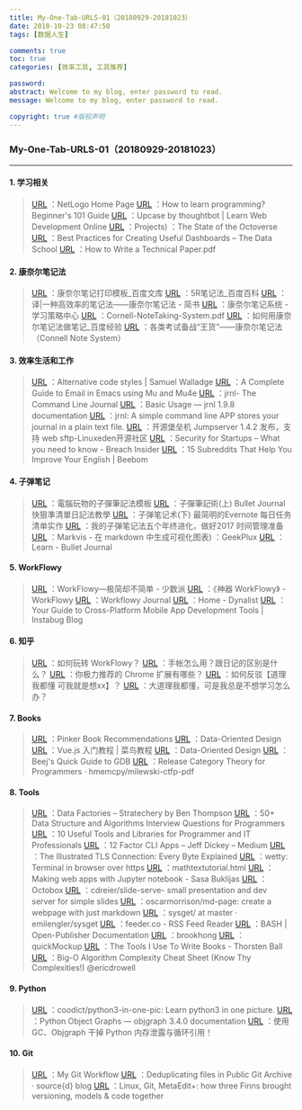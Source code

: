 ```yaml
---
title: My-One-Tab-URLS-01（20180929-20181023）
date: 2018-10-23 08:47:50
tags: [数据人生]

comments: true
toc: true
categories: [效率工具, 工具推荐]

password:
abstract: Welcome to my blog, enter password to read.
message: Welcome to my blog, enter password to read.

copyright: true #版权声明
---
```


### My-One-Tab-URLS-01（20180929-20181023）
---
#### 1. 学习相关
> [URL](https://ccl.northwestern.edu/netlogo/) ：NetLogo Home Page
> [URL](https://hackr.io/blog/how-to-learn-programming) ：How to learn programming? Beginner's 101 Guide
> [URL](https://thoughtbot.com/upcase) ：Upcase by thoughtbot | Learn Web Development Online
> [URL](https://octoverse.github.com/projects) ：Projects) ：The State of the Octoverse
> [URL](https://dataschool.com/courses/dashboards-best-practices/) ：Best Practices for Creating Useful Dashboards – The Data School
> [URL](https://pdfs.semanticscholar.org/441f/ac7c2020e1c8f0d32adffca697bbb8a198a1.pdf) ：How to Write a Technical Paper.pdf

#### 2. 康奈尔笔记法
> [URL](https://wenku.baidu.com/view/920df68a783e0912a3162a17.html) ：康奈尔笔记打印模板_百度文库
> [URL](https://baike.baidu.com/item/5R%E7%AC%94%E8%AE%B0%E6%B3%95/11004959) ：5R笔记法_百度百科
> [URL](https://www.jianshu.com/p/f7a7000f93b6) ：译|一种高效率的笔记法——康奈尔笔记法 - 简书
> [URL](http://lsc.cornell.edu/notes.html?utm_source=wanqu.co&utm_campaign=Wanqu+Daily&utm_medium=website) ：康奈尔笔记系统 - 学习策略中心
> [URL](http://lsc.cornell.edu/wp-content/uploads/2016/10/Cornell-NoteTaking-System.pdf) ：Cornell-NoteTaking-System.pdf
> [URL](https://jingyan.baidu.com/article/148a1921c0beeb4d71c3b1fa.html) ：如何用康奈尔笔记法做笔记_百度经验
> [URL](https://www.douban.com/note/669573612/) ：各类考试备战“王货”——康奈尔笔记法（Connell Note System）

#### 3. 效率生活和工作
> [URL](https://swalladge.id.au/archives/2018/10/15/alternative-code-styles/) ：Alternative code styles | Samuel Walladge
> [URL](http://cachestocaches.com/2017/3/complete-guide-email-emacs-using-mu-and-/) ：A Complete Guide to Email in Emacs using Mu and Mu4e
> [URL](http://jrnl.sh/) ：jrnl- The Command Line Journal
> [URL](http://jrnl.sh/usage.html) ：Basic Usage — jrnl 1.9.8 documentation
> [URL](https://github.com/maebert/jrnl) ：jrnl: A simple command line APP stores your journal in a plain text file.
> [URL](http://www.linuxeden.com/a/37501) ：开源堡垒机 Jumpserver 1.4.2 发布，支持 web sftp-Linuxeden开源社区
> [URL](https://breachinsider.com/blog/2018/security-for-startups-what-you-need-to-know/) ：Security for Startups – What you need to know - Breach Insider
> [URL](https://beebom.com/subreddits-improve-english/) ：15 Subreddits That Help You Improve Your English | Beebom

#### 4. 子弹笔记
> [URL](https://www.evernote.com/client/snv?noteGuid=5d72cb76-775e-4538-8915-99b2caa75d31&noteKey=4bad8519e74a4491&sn=https%3A%2F%2Fwww.evernote.com%2Fshard%2Fs1%2Fsh%2F5d72cb76-775e-4538-8915-99b2caa75d31%2F4bad8519e74a4491&exp=ENB3907&title=%25E9%259B%25BB%25E8%2585%25A6%25E7%258E%25A9%25E7%2589%25A9%25E7%259A%2584%25E5%25AD%2590%25E5%25BD%2588%25E7%25AD%2586%25E8%25A8%2598%25E6%25B3%2595%25E6%25A8%25A1%25E6%259D%25BF) ：電腦玩物的子彈筆記法模板
> [URL](https://www.playpcesor.com/2015/12/bullet-journal.html) ：子彈筆記術(上) Bullet Journal 快狠準清單日記法教學
> [URL](https://www.playpcesor.com/2016/04/evernote-bullet-journal.html) ：子弹笔记术(下) 最简明的Evernote 每日任务清单实作
> [URL](https://www.playpcesor.com/2016/12/2017-bullet-journal-evernote.html) ：我的子弹笔记法五个年终进化，做好2017 时间管理准备
> [URL](https://geekplux.com/2017/07/14/what-is-markvis-md) ：Markvis - 在 markdown 中生成可视化图表) ：GeekPlux
> [URL](https://bulletjournal.com/pages/learn) ：Learn - Bullet Journal

#### 5. WorkFlowy
> [URL](https://sspai.com/post/44306) ：WorkFlowy—极简却不简单 - 少数派
> [URL](https://workflowy.com/s/HAsU.QK5rz28u09) ：《神器 WorkFlowy》 - WorkFlowy
> [URL](https://hackernoon.com/workflowy-journal-d33405065d64) ：Workflowy Journal
> [URL](https://dynalist.io/) ：Home - Dynalist
> [URL](https://instabug.com/blog/cross-platform-development/?utm_source=reddit&utm_medium=social&utm_content=cross_platform_development) ：Your Guide to Cross-Platform Mobile App Development Tools | Instabug Blog

#### 6. 知乎
> [URL](https://www.zhihu.com/question/20491194/answer/276318495) ：如何玩转 WorkFlowy？
> [URL](https://www.zhihu.com/question/20686069) ：手帐怎么用？跟日记的区别是什么？
> [URL](https://www.zhihu.com/question/19594682) ：你极力推荐的 Chrome 扩展有哪些？
> [URL](https://www.zhihu.com/question/40651541) ：如何反驳【道理我都懂 可我就是想xx】？
> [URL](https://www.zhihu.com/question/52970841) ：大道理我都懂，可是我总是不想学习怎么办？

#### 7. Books
> [URL](https://docs.google.com/spreadsheets/d/e/2PACX-1vQDca1iI1GgcMwBl65XRvJaAnZOv6sCjmAamy_7cioVMV4U_VnBksgZrIKTe5P4aneEXtion1ZA7iPe/pubhtml#) ：Pinker Book Recommendations
> [URL](http://www.dataorienteddesign.com/dodbook/) ：Data-Oriented Design
> [URL](http://www.runoob.com/w3cnote/vue-js-quickstart.html) ：Vue.js 入门教程 | 菜鸟教程
> [URL](http://www.dataorienteddesign.com/dodmain/) ：Data-Oriented Design
> [URL](https://beej.us/guide/bggdb/) ：Beej's Quick Guide to GDB
> [URL](https://github.com/hmemcpy/milewski-ctfp-pdf/releases/tag/v1.0.0) ：Release Category Theory for Programmers · hmemcpy/milewski-ctfp-pdf


#### 8. Tools
> [URL](https://stratechery.com/2018/data-factories/) ：Data Factories – Stratechery by Ben Thompson
> [URL](https://hackernoon.com/50-data-structure-and-algorithms-interview-questions-for-programmers-b4b1ac61f5b0) ：50+ Data Structure and Algorithms Interview Questions for Programmers
> [URL](https://hackernoon.com/10-useful-tools-and-libraries-for-programmer-and-it-professionals-914e64e0eabc) ：10 Useful Tools and Libraries for Programmer and IT Professionals
> [URL](https://medium.com/@jdxcode/12-factor-cli-apps-dd3c227a0e46) ：12 Factor CLI Apps – Jeff Dickey – Medium
> [URL](https://tls.ulfheim.net/) ：The Illustrated TLS Connection: Every Byte Explained
> [URL](https://github.com/krishnasrinivas/wetty) ：wetty: Terminal in browser over https
> [URL](http://www.forkosh.com/mathtextutorial.html) ：mathtextutorial.html
> [URL](http://buklijas.info/blog/2018/10/01/making-web-apps-with-jupyter-notebook/) ：Making web apps with Jupyter notebook - Sasa Buklijas
> [URL](https://octobox.io/) ：Octobox
> [URL](https://github.com/cdreier/slide-serve) ：cdreier/slide-serve- small presentation and dev server for simple slides
> [URL](https://github.com/oscarmorrison/md-page) ：oscarmorrison/md-page: create a webpage with just markdown
> [URL](https://github.com/emilengler/sysget?files=1) ：sysget/ at master · emilengler/sysget
> [URL](https://feeder.co/installed) ：feeder.co - RSS Feed Reader
> [URL](http://chrisanthropic.github.io/Open-Publisher-Documentation//use/bash.html) ：BASH | Open-Publisher Documentation
> [URL](https://github.com/brookhong) ：brookhong
> [URL](https://jdittrich.github.io/quickMockup/) ：quickMockup
> [URL](https://thorstenball.com/blog/2018/09/04/the-tools-i-use-to-write-books/) ：The Tools I Use To Write Books - Thorsten Ball
> [URL](http://bigocheatsheet.com/) ：Big-O Algorithm Complexity Cheat Sheet (Know Thy Complexities!) @ericdrowell

#### 9. Python
> [URL](https://github.com/coodict/python3-in-one-pic) ：coodict/python3-in-one-pic: Learn python3 in one picture.
> [URL](https://mg.pov.lt/objgraph/) ：Python Object Graphs — objgraph 3.4.0 documentation
> [URL](http://python.jobbole.com/88827/) ：使用 GC、Objgraph 干掉 Python 内存泄露与循环引用！

#### 10. Git
> [URL](https://blog.osteele.com/2008/05/my-git-workflow/) ：My Git Workflow
> [URL](https://blog.sourced.tech/post/deduplicating_pga_with_apollo/) ：Deduplicating files in Public Git Archive · source{d} blog
> [URL](http://www.metacase.com/blogs/stevek/blogView?entry=3714903141) ：Linux, Git, MetaEdit+: how three Finns brought versioning, models & code together
